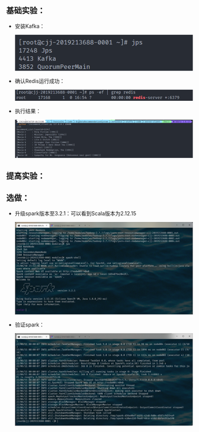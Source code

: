 

## 基础实验：

* 安装Kafka：

  ![image-20220530170135553](images/basic/1.png)

* 确认Redis运行成功：

  ![image-20220530170403867](images/basic/2.png)

* 执行结果：

  ![image-20220530212046012](images/basic/3.png)

## 提高实验：

## 选做：

* 升级spark版本至3.2.1：可以看到Scala版本为2.12.15

  ![image-20220610235431749](images/1.png)

* 验证spark：

  ![image-20220611000059034](images/final/2.png)